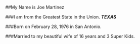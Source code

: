 ##My Name is Joe Martinez


###I am from the Greatest State in the Union. ***TEXAS***

###Born on February 28, 1976 in San Antonio.

###Married to my beautiful wife of 16 years and 3 Super Kids.
